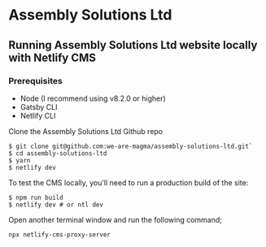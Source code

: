 # Assembly Solutions Ltd

## Running Assembly Solutions Ltd website locally with Netlify CMS

### Prerequisites
- Node (I recommend using v8.2.0 or higher)
- Gatsby CLI
- Netlify CLI

Clone the Assembly Solutions Ltd Github repo

```
$ git clone git@github.com:we-are-magma/assembly-solutions-ltd.git`
$ cd assembly-solutions-ltd
$ yarn
$ netlify dev
```

To test the CMS locally, you'll need to run a production build of the site:

```
$ npm run build
$ netlify dev # or ntl dev
```

Open another terminal window and run the following command;

`npx netlify-cms-proxy-server`
